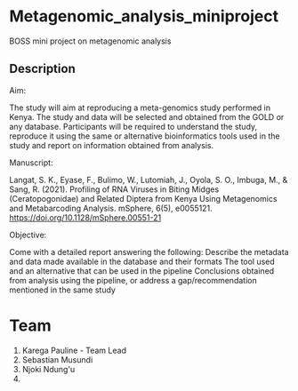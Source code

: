 # Metagenomic_analysis_miniproject
BOSS mini project on metagenomic analysis

## Description
Aim:

The study will aim at reproducing a meta-genomics study performed in Kenya. The study and data will be selected and obtained from the GOLD or any database. Participants will be required to understand the study, reproduce it using the same or alternative bioinformatics tools used in the study and report on information obtained from analysis.

Manuscript:

Langat, S. K., Eyase, F., Bulimo, W., Lutomiah, J., Oyola, S. O., Imbuga, M., & Sang, R. (2021). Profiling of RNA Viruses in Biting Midges (Ceratopogonidae) and Related Diptera from Kenya Using Metagenomics and Metabarcoding Analysis. mSphere, 6(5), e0055121. https://doi.org/10.1128/mSphere.00551-21

Objective:

Come with a detailed report answering the following:
Describe the metadata and data made available in the database and their formats
The tool used and an alternative that can be used in the pipeline
Conclusions obtained from analysis using the pipeline, or address a gap/recommendation mentioned in the same study

# Team
1. Karega Pauline - Team Lead
2. Sebastian Musundi
3. Njoki Ndung'u
4. 
